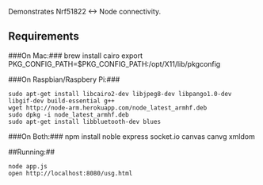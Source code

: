 
Demonstrates Nrf51822 <-> Node connectivity.

## Requirements ##

###On Mac:###
	brew install cairo
	export PKG_CONFIG_PATH=$PKG_CONFIG_PATH:/opt/X11/lib/pkgconfig


###On Raspbian/Raspbery Pi:###

	sudo apt-get install libcairo2-dev libjpeg8-dev libpango1.0-dev libgif-dev build-essential g++ 
	wget http://node-arm.herokuapp.com/node_latest_armhf.deb
	sudo dpkg -i node_latest_armhf.deb
	sudo apt-get install libbluetooth-dev blues


###On Both:###
    npm install noble express socket.io canvas canvg xmldom

##Running:##

    node app.js
    open http://localhost:8080/usg.html


